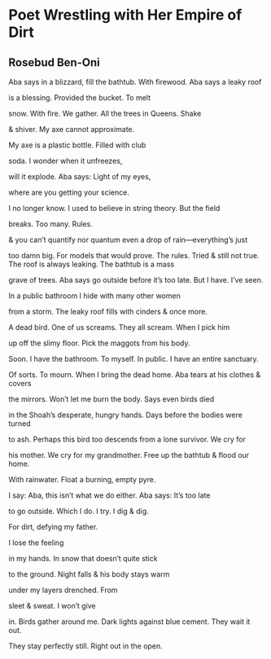# Poet Wrestling with Her Empire of Dirt
## Rosebud Ben-Oni
Aba says in a blizzard, fill the bathtub.
With firewood. Aba says a leaky roof

is a blessing. Provided
the bucket. To melt

snow. With fire. We gather.
All the trees in Queens. Shake

& shiver. My axe
cannot approximate.

My axe is a plastic bottle. Filled with club

soda. I wonder
when it unfreezes,

will it explode. Aba says: Light
of my eyes,

where are you getting your science.

I no longer know. I used to believe
in string theory. But the field

breaks. Too many. Rules.

& you can’t quantify nor quantum
even a drop of rain—everything’s just

too damn big. For models that would prove. The rules. Tried & still
not true. The roof is always leaking. The bathtub is a mass

grave of trees. Aba says go outside
before it’s too late. But I have. I’ve seen.

In a public bathroom I hide
with many other women

from a storm. The leaky roof
fills with cinders & once more.

A dead bird. One of us screams.
They all scream. When I pick him

up off the slimy floor. Pick
the maggots from his body.

Soon. I have the bathroom. To myself.
In public. I have an entire sanctuary.

Of sorts. To mourn. When I bring the dead
home. Aba tears at his clothes & covers

the mirrors. Won’t let me burn
the body. Says even birds died

in the Shoah’s desperate, hungry hands.
Days before the bodies were turned

to ash. Perhaps this bird too descends
from a lone survivor. We cry for

his mother. We cry for my grandmother.
Free up the bathtub & flood our home.

With rainwater. Float
a burning, empty pyre.

I say: Aba, this isn’t what we do
either. Aba says: It’s too late

to go outside. Which I do. I try.
I dig & dig.

For dirt, defying
my father.

I lose
the feeling

in my hands. In snow
that doesn’t quite stick

to the ground. Night falls
& his body stays warm

under my layers
drenched. From

sleet & sweat.
I won’t give

in. Birds gather around me. Dark lights
against blue cement. They wait it out.

They stay perfectly still.
Right out in the open.